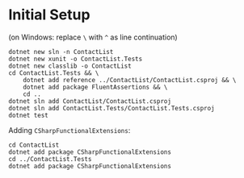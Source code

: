 # Initial Setup

(on Windows: replace `\` with `^` as line continuation)

```
dotnet new sln -n ContactList
dotnet new xunit -o ContactList.Tests
dotnet new classlib -o ContactList
cd ContactList.Tests && \
    dotnet add reference ../ContactList/ContactList.csproj && \
    dotnet add package FluentAssertions && \
    cd ..
dotnet sln add ContactList/ContactList.csproj
dotnet sln add ContactList.Tests/ContactList.Tests.csproj
dotnet test
```

Adding `CSharpFunctionalExtensions`:
```
cd ContactList
dotnet add package CSharpFunctionalExtensions
cd ../ContactList.Tests
dotnet add package CSharpFunctionalExtensions
```
